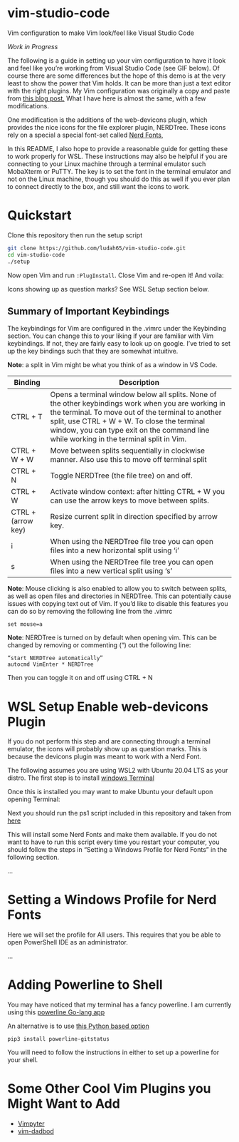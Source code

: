 # vim-studio-code
Vim configuration to make Vim look/feel like Visual Studio Code

*Work in Progress*

The following is a guide in setting up your vim configuration to have it look and feel like you’re working from Visual Studio Code (see GIF below). Of course there are some differences but the hope of this demo is at the very least to show the power that Vim holds. It can be more than just a text editor with the right plugins.  My Vim configuration was originally a copy and paste from [this blog post.](https://dev.to/allanmacgregor/vim-is-the-perfect-ide-e80) What I have here is almost the same, with a few modifications. 

One modification is the additions of the web-devicons plugin, which provides the nice icons for the file explorer plugin, NERDTree. These icons rely on a special a special font-set called [Nerd Fonts,](https://github.com/ryanoasis/nerd-fonts) 

In this README, I also hope to provide a reasonable guide for getting these to work properly for WSL. These instructions may also be helpful if you are connecting to your Linux machine through a terminal emulator such MobaXterm or PuTTY. The key is to set the font in the terminal emulator and not on the Linux machine, though you should do this as well if you ever plan to connect directly to the box, and still want the icons to work.

# Quickstart
Clone this repository then run the setup script

```bash
git clone https://github.com/ludah65/vim-studio-code.git
cd vim-studio-code
./setup
```

Now open Vim and run <code>:PlugInstall</code>. Close Vim and re-open it! And voila:


Icons showing up as question marks? See WSL Setup section below.

## Summary of Important Keybindings
The keybindings for Vim are configured in the .vimrc under the Keybinding section. You can change this to your liking if your are familiar with Vim keybindings. If not, they are fairly easy to look up on google. I’ve tried to set up the key bindings such that they are somewhat intuitive.

**Note**:  a split in Vim might be what you think of as a window in VS Code. 

| Binding | Description |
| ------- | ----------- |
| CTRL + T | Opens a terminal window below all splits. None of the other keybindings work when you are working in the terminal. To move out of the terminal to another split, use CTRL + W + W. To close the terminal window, you can type exit on the command line while working in the terminal split in Vim.|
|CTRL + W + W | Move between splits sequentially in clockwise manner. Also use this to move off terminal split |
| CTRL + N | Toggle NERDTree (the file tree) on and off. | 
| CTRL + W | Activate window context: after hitting CTRL + W you can use the arrow keys to move between splits. |
| CTRL + (arrow key)| Resize current split in direction specified by arrow key. |
| i | When using the NERDTree file tree you can open files into a new horizontal split using ‘i’ |
| s | When using the NERDTree file tree you can open files into a new vertical split using ‘s’ |

**Note**: Mouse clicking is also enabled to allow you to switch between splits, as well as open files and directories in NERDTree. This can potentially cause issues with copying text out of Vim. If you’d like to disable this features
you can do so by removing the following line from the .vimrc

<code>set mouse=a</code>

**Note**: NERDTree is turned on by default when opening vim. This can be changed by removing or commenting (“) out the following line:

```vimscript
“start NERDTree automatically”
autocmd VimEnter * NERDTree
```

Then you can toggle it on and off using CTRL + N

# WSL Setup Enable web-devicons Plugin

If you do not perform this step and are connecting through a terminal emulator, the icons will probably show up as question marks. This is because the devicons plugin was meant to work with a Nerd Font.

The following assumes you are using WSL2 with Ubuntu 20.04 LTS as your distro. The first step is to install [windows Terminal](https://www.microsoft.com/en-us/p/windows-terminal/9n0dx20hk701#activetab=pivot:overviewtab)

Once this is installed you may want to make Ubuntu your default upon opening Terminal:

Next you should run the ps1 script included in this repository and taken from [here](https://github.com/ryanoasis/nerd-fonts/issues/223#issuecomment-563141110)

This will install some Nerd Fonts and make them available. If you do not want to have to run this script every time you restart your computer, you should follow the steps in “Setting a Windows Profile for Nerd Fonts” in the following section. 

...

# Setting a Windows Profile for Nerd Fonts 
Here we will set the profile for All users. This requires that you be able to open PowerShell IDE as an administrator. 

...

# Adding Powerline to Shell
You may have noticed that my terminal has a fancy powerline. I am currently using this [powerline Go-lang app](https://github.com/justjanne/powerline-go)

An alternative is to use [this Python based option](https://medium.com/earlybyte/powerline-for-bash-6d3dd004f6fc)

<code>pip3 install powerline-gitstatus</code>

You will need to follow the instructions in either to set up a powerline for your shell.

# Some Other Cool Vim Plugins you Might Want to Add
* [Vimpyter](https://github.com/szymonmaszke/vimpyter)
* [vim-dadbod](https://github.com/tpope/vim-dadbod)

